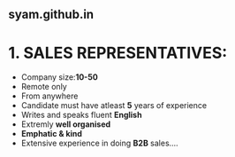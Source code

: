 ## syam.github.in
# 1. SALES REPRESENTATIVES:  
* Company size:**10-50**
* Remote only
* From anywhere
* Candidate must have atleast **5** years of experience
* Writes and speaks fluent **English**  
* Extremly **well organised**
* **Emphatic & kind**
* Extensive experience in doing **B2B** sales....
